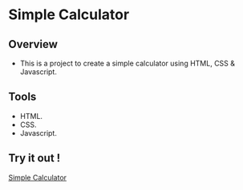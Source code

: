 # Simple Calculator

## Overview 
- This is a project to create a simple calculator using HTML, CSS  & Javascript.

## Tools
- HTML.
- CSS.
- Javascript.

## Try it out ! 
[Simple Calculator](https://sorbari2016.github.io/calculator/) 

